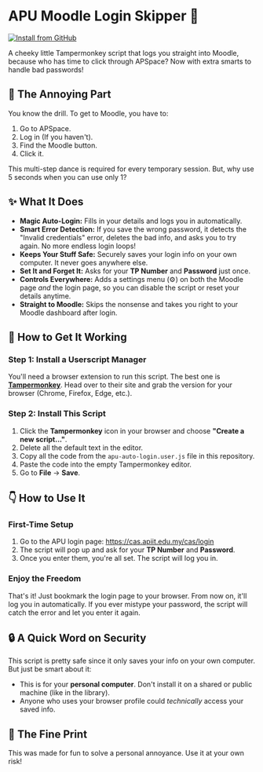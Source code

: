 # APU Moodle Login Skipper 🚀

[![Install from GitHub](https://img.shields.io/badge/Install%20from-GitHub-blue.svg)](https://raw.githubusercontent.com/GarnettJZ/APU-Moodle-Login-Skipper/main/apu-auto-login.user.js)

A cheeky little Tampermonkey script that logs you straight into Moodle, because who has time to click through APSpace? Now with extra smarts to handle bad passwords!

## 🤔 The Annoying Part

You know the drill. To get to Moodle, you have to:

1. Go to APSpace.
2. Log in (If you haven't).
3. Find the Moodle button.
4. Click it.

This multi-step dance is required for every temporary session. But, why use 5 seconds when you can use only 1?

## ✨ What It Does

* **Magic Auto-Login:** Fills in your details and logs you in automatically.
* **Smart Error Detection:** If you save the wrong password, it detects the "Invalid credentials" error, deletes the bad info, and asks you to try again. No more endless login loops!
* **Keeps Your Stuff Safe:** Securely saves your login info on your own computer. It never goes anywhere else.
* **Set It and Forget It:** Asks for your **TP Number** and **Password** just once.
* **Controls Everywhere:** Adds a settings menu (⚙️) on both the Moodle page *and* the login page, so you can disable the script or reset your details anytime.
* **Straight to Moodle:** Skips the nonsense and takes you right to your Moodle dashboard after login.

## 🔧 How to Get It Working

### Step 1: Install a Userscript Manager
You'll need a browser extension to run this script. The best one is [**Tampermonkey**](https://www.tampermonkey.net/). Head over to their site and grab the version for your browser (Chrome, Firefox, Edge, etc.).

### Step 2: Install This Script
1. Click the **Tampermonkey** icon in your browser and choose **"Create a new script..."**.
2. Delete all the default text in the editor.
3. Copy all the code from the `` apu-auto-login.user.js `` file in this repository.
4. Paste the code into the empty Tampermonkey editor.
5. Go to **File** -> **Save**.

## 👇 How to Use It

### First-Time Setup
1. Go to the APU login page: <https://cas.apiit.edu.my/cas/login>
2. The script will pop up and ask for your **TP Number** and **Password**.
3. Once you enter them, you're all set. The script will log you in.

### Enjoy the Freedom
That's it! Just bookmark the login page to your browser. From now on, it'll log you in automatically. If you ever mistype your password, the script will catch the error and let you enter it again.

## 🔒 A Quick Word on Security

This script is pretty safe since it only saves your info on your own computer. But just be smart about it:

* This is for your **personal computer**. Don't install it on a shared or public machine (like in the library).
* Anyone who uses your browser profile could *technically* access your saved info.

## 🤙 The Fine Print

This was made for fun to solve a personal annoyance. Use it at your own risk!
